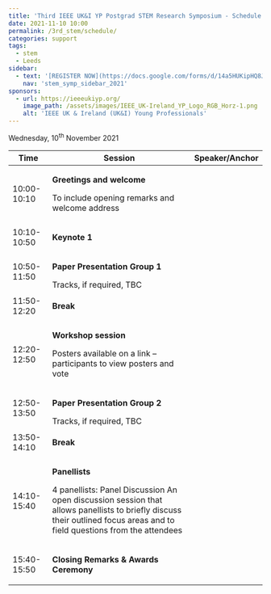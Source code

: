 ```yaml
---
title: 'Third IEEE UK&I YP Postgrad STEM Research Symposium - Schedule'
date: 2021-11-10 10:00
permalink: /3rd_stem/schedule/
categories: support
tags:
  - stem
  - Leeds
sidebar:
  - text: '[REGISTER NOW](https://docs.google.com/forms/d/14a5HUKipHQ8JKVHjiPbfj4F5vDLkF4p--VzIGqOMnRU/viewform){: .btn .btn--success}'
    nav: 'stem_symp_sidebar_2021'
sponsors:
  - url: https://ieeeukiyp.org/
    image_path: /assets/images/IEEE_UK-Ireland_YP_Logo_RGB_Horz-1.png
    alt: 'IEEE UK & Ireland (UK&I) Young Professionals'
---
```


Wednesday, 10<sup>th</sup> November 2021

<table>
  <thead>
    <tr class="header">
      <th><strong>Time </strong></th>
      <th><strong>Session </strong></th>
      <th><strong>Speaker/Anchor </strong></th>
    </tr>
  </thead>
  <tbody>
    <tr class="odd">
      <td>10:00-10:10</td>
      <td>
        <p><strong> Greetings and welcome </strong></p>
        <p>To include opening remarks and welcome address</p>
      </td>
      <td>
      </td>
    </tr>
    <tr class="even">
      <td>10:10-10:50</td>
      <td>
        <p><strong> Keynote 1 </strong></p>
      </td>
      <td>
      </td>
    </tr>
    <tr class="odd">
      <td>10:50-11:50</td>
      <td>
        <p><strong> Paper Presentation Group 1 </strong></p>
         Tracks, if required, TBC
      </td>
      <td>
      </td>
    </tr>
    <tr class="even">
      <td>11:50-12:20</td>
      <td>
        <p><strong> Break </strong></p>
      </td>
      <td>
      </td>
    </tr>
    <tr class="odd">
      <td>12:20-12:50</td>
      <td>
        <p><strong> Workshop session </strong></p>
        <p>
          Posters available on a link – participants to view posters and vote
        </p>
      </td>
      <td>
      </td>
    </tr>
    <tr class="even">
      <td>12:50-13:50</td>
      <td>
        <p><strong> Paper Presentation Group 2 </strong></p>
         Tracks, if required, TBC
      </td>
      <td>
      </td>
    </tr>
    <tr class="odd">
      <td>13:50-14:10</td>
      <td>
        <p><strong> Break </strong></p>
      </td>
      <td>
      </td>
    </tr>
    <tr class="even">
      <td>14:10-15:40</td>
      <td>
        <p><strong>Panellists</strong></p>
        <p>4 panellists: Panel Discussion An open discussion session that allows panellists to briefly discuss their outlined focus areas and to field questions from the attendees</p>
      </td>
      <td>
      </td>
    </tr>
    <tr class="odd">
      <td>15:40-15:50</td>
      <td>
        <p><strong>Closing Remarks & Awards Ceremony </strong></p>
      </td>
      <td>
      </td>
    </tr>
  </tbody>
</table>
